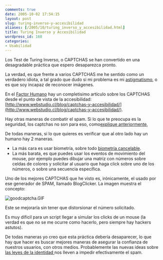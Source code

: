 ```yaml
---
comments: true
date: 2005-10-02 17:54:15
layout: post
slug: turing-inverso-y-accesibilidad
aliases: [/2005/10/turing_inverso_y_accesibilidad.html]
title: Turing Inverso y Accesibilidad
wordpress_id: 160
categories:
- Usabilidad
---
```


Los Test de Turing Inverso, o CAPTCHAS se han convertido en una desagradable práctica que espero desaparezca pronto.

La verdad, es que frente a varios CAPTCHAS me he sentido como un verdadero idiota, a tal grado que dudo si mi problema es mi [astigmatismo](http://es.wikipedia.org/wiki/Astigmatismo), o es que soy incapaz de reconocer imágenes.

En el [Factor Humano](http://www.webstudio.cl/blog/) hay un completisimo artículo sobre los CAPTCHAS desde el punto de vista de la accesibilidad:[http://www.webstudio.cl/blog/captchas-y-accesibilidad/](http://www.webstudio.cl/blog/captchas-y-accesibilidad/).

Hay otras maneras de combatir el spam. Si lo que te preocupa es la seguridad, los captchas no son para eso, como[explique anteriormente](http://www.lnds.net/archives/2005/08/no_comprometas.html),

De todas maneras, si lo que quieres es verificar que al otro lado hay un humano hay 2 maneras.

  * La más cara es usar biometría, sobre todo [biometría cancelable](http://www.lnds.net/archives/2005/10/biometria_cance.html).
  * La más barata, es que puedes usar los eventos de movimiento del mouse, por ejemplo puedes dibujar una matriz con números sobre celdas de colores y solicitar al usuario que haga click sobre uno de los números, o sobre una secuencia específica.

Uno de los mejores CAPTCHAS que he visto es, irónicamente, el usado por ese generador de SPAM, llamado BlogClicker. La imagen muestra el concepto:

![goodcaptcha.GIF](goodcaptcha.GIF)

Este se mejoraría sin tener que distorsionar el número solicitado.

Es muy dificil para un script llegar a simular los clicks de un mouse (la verdad es que no se me ocurre como hacerlo, pero siempre hay hackers astutos).

De todas maneras yo creo que esta práctica debería desaparecer, lo que hay que hacer es buscar mejores maneras de asegurar la confianza de nuestros usuarios, con otros medios. Probablemente las nuevas ideas sobre [las leyes de la identidad ](http://www.identityblog.com/stories/2004/12/09/thelaws.html)nos lleven a impedir efectivamente el spam.

